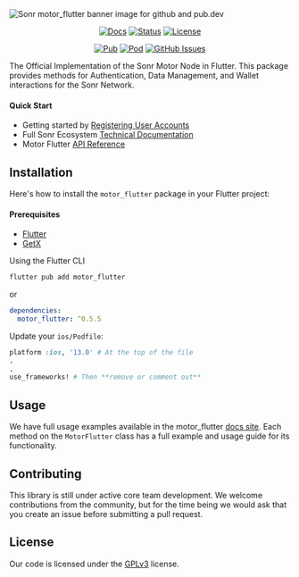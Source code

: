 <!-- markdownlint-disable MD033 -->
<img src="https://imagedelivery.net/B-Y55OAFnxqdmPWhf8E2OA/31d96444-4aa1-4a8a-dc03-192672a9ab00/githubBanner" alt="Sonr motor_flutter banner image for github and pub.dev">
<!-- markdownlint-enable MD033 -->

<div align="center">

[![Docs](https://img.shields.io/badge/API%20Docs-motor__flutter-blue.svg)](https://motor.build/motor_flutter/MotorFlutter-class.html)
[![Status](https://img.shields.io/badge/status-active-success.svg)](https://sonr.io)
[![License](https://img.shields.io/badge/license-GPLv3-blue.svg)](/LICENSE)

[![Pub](https://img.shields.io/pub/v/motor_flutter.svg)](https://pub.dev/packages/motor_flutter)
[![Pod](https://img.shields.io/cocoapods/v/motor_pod)](https://cocoapods.org/pods/motor_pod)
[![GitHub Issues](https://img.shields.io/github/issues/sonr-io/motor-flutter.svg)](https://github.com/sonr-io/motor-flutter/issues)

</div>

The Official Implementation of the Sonr Motor Node in Flutter. This package provides methods for Authentication, Data Management, and Wallet interactions for the Sonr Network.

#### Quick Start
- Getting started by [Registering User Accounts](https://motor.build/motor_flutter/MotorFlutter/createAccount.html)
- Full Sonr Ecosystem [Technical Documentation](https://docs.sonr.io)
- Motor Flutter [API Reference](https://motor.build/motor_flutter/MotorFlutter-class.html)

## Installation

Here's how to install the `motor_flutter` package in your Flutter project:

#### Prerequisites
* [Flutter](https://flutter.dev/docs/get-started/install)
* [GetX](https://pub.dev/packages/get)

Using the Flutter CLI

```sh
flutter pub add motor_flutter
```

or

```yaml
dependencies:
  motor_flutter: ^0.5.5
```

Update your `ios/Podfile`:

```ruby
platform :ios, '13.0' # At the top of the file
.
.
use_frameworks! # Then **remove or comment out**
```

## Usage

We have full usage examples available in the motor_flutter [docs site](https://motor.build/motor_flutter/motor_flutter-library.html). Each method on the
`MotorFlutter` class has a full example and usage guide for its functionality.

## Contributing

This library is still under active core team development. We welcome contributions from the community, but for the time being we would ask
that you create an issue before submitting a pull request.

## License

Our code is licensed under the [GPLv3](/LICENSE) license.
